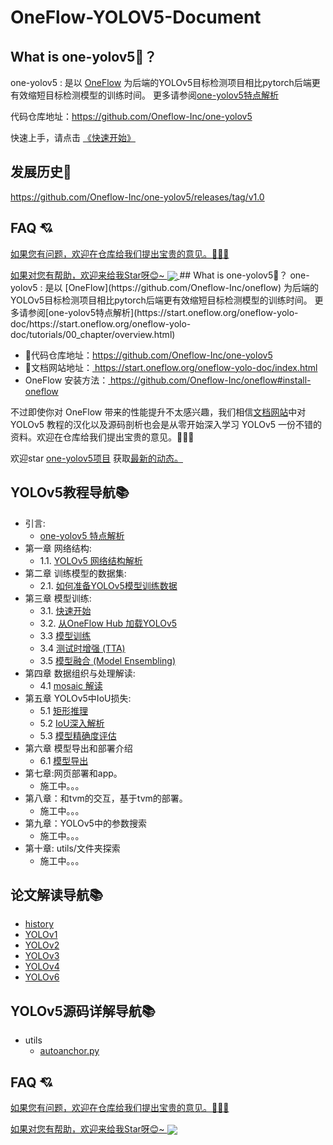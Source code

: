 # OneFlow-YOLOV5-Document

##  What is one-yolov5🤔️？
one-yolov5 : 是以 [OneFlow](https://github.com/Oneflow-Inc/oneflow) 为后端的YOLOv5目标检测项目相比pytorch后端更有效缩短目标检测模型的训练时间。
更多请参阅[one-yolov5特点解析](https://start.oneflow.org/oneflow-yolo-doc/https://start.oneflow.org/oneflow-yolo-doc/tutorials/00_chapter/overview.html)

 代码仓库地址：<a href="https://github.com/Oneflow-Inc/one-yolov5">https://github.com/Oneflow-Inc/one-yolov5</a>

快速上手，请点击 [《快速开始》](https://start.oneflow.org/oneflow-yolo-doc/https://start.oneflow.org/oneflow-yolo-doc/tutorials/03_chapter/quick_start.html)
## 发展历史🚀

 <a href="https://github.com/Oneflow-Inc/one-yolov5/releases/tag/v1.0" target="blank" > https://github.com/Oneflow-Inc/one-yolov5/releases/tag/v1.0 </a>




## FAQ 💘
<a href="https://github.com/Oneflow-Inc/one-yolov5/issues/new"  target="blank"  >如果您有问题，欢迎在仓库给我们提出宝贵的意见。🌟🌟🌟</a>

<a href="https://github.com/Oneflow-Inc/one-yolov5" target="blank" >
如果对您有帮助，欢迎来给我Star呀😊~  
<img src="https://oneflow-static.oss-cn-beijing.aliyuncs.com/one-yolo/document/concluding_remarks.gif" align="center">
</a>
## What is one-yolov5🤔️？
one-yolov5 : 是以 [OneFlow](https://github.com/Oneflow-Inc/oneflow) 为后端的YOLOv5目标检测项目相比pytorch后端更有效缩短目标检测模型的训练时间。
更多请参阅[one-yolov5特点解析](https://start.oneflow.org/oneflow-yolo-doc/https://start.oneflow.org/oneflow-yolo-doc/tutorials/00_chapter/overview.html)

- 🎉代码仓库地址：<a href="https://github.com/Oneflow-Inc/one-yolov5" target="blank">https://github.com/Oneflow-Inc/one-yolov5</a>
- 🎉文档网站地址：<a href="https://start.oneflow.org/oneflow-yolo-doc/index.html" target="blank"> https://start.oneflow.org/oneflow-yolo-doc/index.html</a>
- OneFlow 安装方法：<a href="https://github.com/Oneflow-Inc/oneflow#install-oneflow" target="blank"> https://github.com/Oneflow-Inc/oneflow#install-oneflow</a>

不过即使你对 OneFlow 带来的性能提升不太感兴趣，我们相信[文档网站](https://start.oneflow.org/oneflow-yolo-doc/index.html)中对 YOLOv5 教程的汉化以及源码剖析也会是从零开始深入学习 YOLOv5 一份不错的资料。欢迎在仓库给我们提出宝贵的意见。🌟🌟🌟

欢迎star [one-yolov5项目](https://github.com/Oneflow-Inc/one-yolov5) 获取<a href="https://github.com/Oneflow-Inc/one-yolov5/tags" target="blank" >最新的动态。</a>

## YOLOv5教程导航📚

- 引言:
    - [one-yolov5 特点解析](https://start.oneflow.org/oneflow-yolo-doc/tutorials/00_chapter/overview.html)
- 第一章 网络结构: 
    - 1.1. [YOLOv5 网络结构解析](https://start.oneflow.org/oneflow-yolo-doc/tutorials/01_chapter/yolov5_network_structure_analysis.html)
- 第二章 训练模型的数据集:
    - 2.1. [如何准备YOLOv5模型训练数据](https://start.oneflow.org/oneflow-yolo-doc/tutorials/02_chapter/how_to_prepare_yolov5_training_data.html)
- 第三章 模型训练: 
    - 3.1. [快速开始](https://start.oneflow.org/oneflow-yolo-doc/tutorials/03_chapter/quick_start.html)
    - 3.2. [从OneFlow Hub 加载YOLOv5](https://start.oneflow.org/oneflow-yolo-doc/tutorials/03_chapter/loading_model_from_oneflowhub.html)
    - 3.3  [模型训练](https://start.oneflow.org/oneflow-yolo-doc/tutorials/03_chapter/model_train.html)
    - 3.4  [测试时增强 (TTA)]( https://start.oneflow.org/oneflow-yolo-doc/tutorials/03_chapter/TTA.html)
    - 3.5  [模型融合 (Model Ensembling)]( https://start.oneflow.org/oneflow-yolo-doc/tutorials/03_chapter/model_ensembling.html)
- 第四章 数据组织与处理解读: 
    - 4.1 [mosaic 解读](https://start.oneflow.org/oneflow-yolo-doc/tutorials/04_chapter/mosaic.html)
- 第五章 YOLOv5中IoU损失: 
    - 5.1 [矩形推理](https://start.oneflow.org/oneflow-yolo-doc/tutorials/05_chapter/rectangular_reasoning.html)
    - 5.2 [IoU深入解析](https://start.oneflow.org/oneflow-yolo-doc/tutorials/05_chapter/iou_in-depth_analysis.html)
    - 5.3 [模型精确度评估](https://start.oneflow.org/oneflow-yolo-doc/tutorials/05_chapter/map_analysis.html)
- 第六章 模型导出和部署介绍
    - 6.1 [模型导出](https://start.oneflow.org/oneflow-yolo-doc/tutorials/06_chapter/export_onnx_tflite_tensorrt.html)
- 第七章:网页部署和app。
    - 施工中。。。
- 第八章：和tvm的交互，基于tvm的部署。
    - 施工中。。。
- 第九章：YOLOv5中的参数搜索
    - 施工中。。。
- 第十章: utils/文件夹探索
    - 施工中。。。

## 论文解读导航📚
- [history ](https://start.oneflow.org/oneflow-yolo-doc/thesis_interpretation/00_yolo_history.html)
- [YOLOv1 ](https://start.oneflow.org/oneflow-yolo-doc/thesis_interpretation/01_yolo.html)
- [YOLOv2  ](https://start.oneflow.org/oneflow-yolo-doc/thesis_interpretation/02_yolo.html)
- [YOLOv3 ](https://start.oneflow.org/oneflow-yolo-doc/thesis_interpretation/03_yolo.html)
- [YOLOv4 ](https://start.oneflow.org/oneflow-yolo-doc/thesis_interpretation/04_yolo.html)
- [YOLOv6 ](https://start.oneflow.org/oneflow-yolo-doc/thesis_interpretation/06_yolo.html)

## YOLOv5源码详解导航📚
- utils 
     - [autoanchor.py](https://start.oneflow.org/oneflow-yolo-doc/docs/source_code_interpretation/utils/autoanchor_py.html)
## FAQ 💘
<a href="https://github.com/Oneflow-Inc/one-yolov5/issues/new"  target="blank"  >如果您有问题，欢迎在仓库给我们提出宝贵的意见。🌟🌟🌟</a>

<a href="https://github.com/Oneflow-Inc/one-yolov5" target="blank" >
如果对您有帮助，欢迎来给我Star呀😊~  
<img src="https://oneflow-static.oss-cn-beijing.aliyuncs.com/one-yolo/document/concluding_remarks.gif" align="center">

